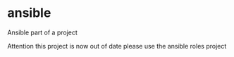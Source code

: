 # ansible
Ansible part of a project

Attention this project is now out of date please use the ansible roles project
